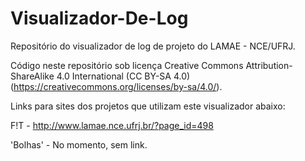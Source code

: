 # Visualizador-De-Log
Repositório do visualizador de log de projeto do LAMAE - NCE/UFRJ.

Código neste repositório sob licença Creative Commons Attribution-ShareAlike 4.0 International (CC BY-SA 4.0)(https://creativecommons.org/licenses/by-sa/4.0/). 

Links para sites dos projetos que utilizam este visualizador abaixo:

  F!T - http://www.lamae.nce.ufrj.br/?page_id=498
  
  'Bolhas' - No momento, sem link.
